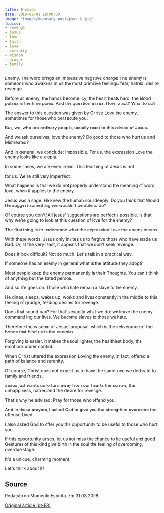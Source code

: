 ```yaml
---
title: Enemies
date: 2019-02-01 19:00:00
image: "images/masonary-post/post-2.jpg"
topics: 
- revenge
- jesus
- love
- faith
- love
- serenity
- wisdom
- prayer
- family
---
```


Enemy. The word brings an impressive negative charge! The enemy is
someone who awakens in us the most primitive feelings: fear, hatred, desire
revenge.

Before an enemy, the hands become icy, the heart beats hard, the
blood pulses in the time pores. And the question arises: How to act? What to do?

The answer to this question was given by Christ: Love the enemy, sometimes
for those who persecute you.

But, we, who are ordinary people, usually react to this advice
of Jesus.

And we ask ourselves, love the enemy? Do good to those who hurt us and
Mistreated?

And in general, we conclude: Impossible. For us, the expression Love the
enemy looks like a utopia.

In some cases, we are even ironic: This teaching of Jesus is not

for us. We're still very imperfect.

What happens is that we do not properly understand the meaning of
word love, when it applies to the enemy.

Jesus was a sage. He knew the human soul deeply. Do you think
that Would He suggest something we wouldn't be able to do?

Of course you don't! All jesus' suggestions are perfectly possible.
Is that why we're going to look at this question of love for the enemy?

The first thing is to understand what the expression Love the enemy means.

With these words, Jesus only invites us to forgive those who have made us
Bad. Or, at the very least, it appeals that we don't seek revenge.

Does it look difficult? Not so much. Let's talk in a practical way.

If someone has an enemy in general what is the attitude they adopt?

Most people keep the enemy permanently in their
Thoughts. You can't think of anything but the hated person.

And so life goes on. Those who hate remain a slave to the enemy.

He dines, sleeps, wakes up, works and lives constantly in the middle
to this feeling of grudge, feeding desires for revenge.

Does that sound bad? For that's exactly what we do: we leave the enemy
command ing our lives. We become slaves to those we hate.

Therefore the wisdom of Jesus' proposal, which is the deliverance of the bonds
that bind us to the enemies.

Forgiving is easier. It makes the soul lighter, the healthiest body, the
emotions under control.

When Christ uttered the expression Loving the enemy, in fact,
offered a path of balance and serenity.

Of course, Christ does not expect us to have the same
love we dedicate to family and friends.

Jesus just wants us to turn away from our hearts the sorrow, the
unhappiness, hatred and the desire for revenge.

That's why he advised: Pray for those who offend you.

And in these prayers, I asked God to give you the strength to overcome the offense
Lived.

I also asked God to offer you the opportunity to be useful to those who
hurt you.

If this opportunity arises, let us not miss the chance to be
useful and good. Gestures of this kind give birth in the soul the feeling of overcoming,
overdue stage.

It's a unique, charming moment.

Let's think about it!

## Source
Redação do Momento Espírita.
Em 31.03.2008.


[Original Article (pt-BR)](http://momento.com.br/pt/ler_texto.php?id=1553)
